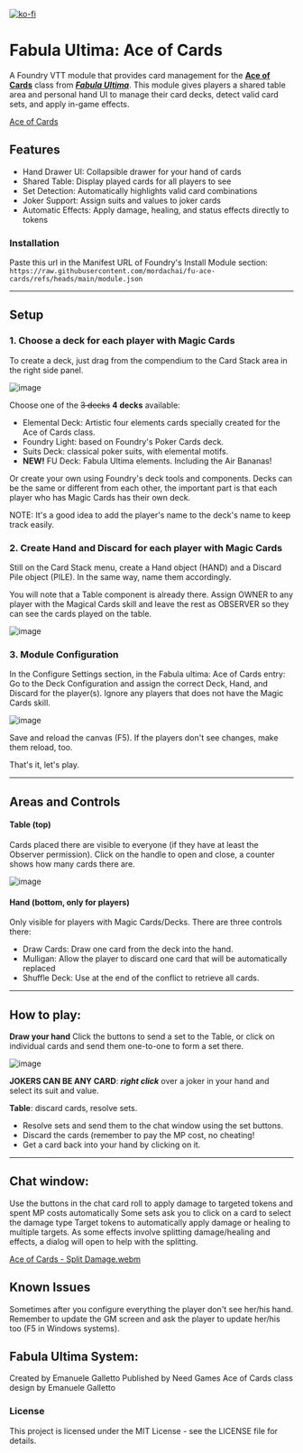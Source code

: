 [![ko-fi](https://ko-fi.com/img/githubbutton_sm.svg)](https://ko-fi.com/W7W01A1ZN1)

# Fabula Ultima: Ace of Cards
A Foundry VTT module that provides card management for the [**Ace of Cards**](https://www.needgames.it/wp-content/uploads/2023/07/Fabula-Bonus-Ace-of-Cards.pdf) class from [***Fabula Ultima***](https://need.games/fabula-ultima/). This module gives players a shared table area and personal hand UI to manage their card decks, detect valid card sets, and apply in-game effects.

[Ace of Cards](https://github.com/user-attachments/assets/dd3530e4-eecc-49e1-ada8-b6d27f1f56aa)

## Features
- Hand Drawer UI: Collapsible drawer for your hand of cards
- Shared Table: Display played cards for all players to see
- Set Detection: Automatically highlights valid card combinations
- Joker Support: Assign suits and values to joker cards
- Automatic Effects: Apply damage, healing, and status effects directly to tokens

### Installation
Paste this url in the Manifest URL of Foundry's Install Module section:
``https://raw.githubusercontent.com/mordachai/fu-ace-cards/refs/heads/main/module.json``
_______________________________
## Setup
### 1. Choose a deck for each player with Magic Cards

To create a deck, just drag from the compendium to the Card Stack area in the right side panel.

![image](https://github.com/user-attachments/assets/db8d18a4-75ca-4697-b89f-45bfe13a5323)

Choose one of the <del>3 decks</del> **4 decks** available:
- Elemental Deck: Artistic four elements cards specially created for the Ace of Cards class. 
- Foundry Light: based on Foundry's Poker Cards deck.
- Suits Deck: classical  poker suits, with elemental motifs.
- **NEW!** FU Deck: Fabula Ultima elements. Including the Air Bananas!

Or create your own using Foundry's deck tools and components. Decks can be the same or different from each other, the important part is that each player who has Magic Cards has their own deck.

NOTE: It's a good idea to add the player's name to the deck's name to keep track easily.

### 2. Create Hand and Discard for each player with Magic Cards

Still on the Card Stack menu, create a Hand object (HAND) and a Discard Pile object (PILE). In the same way, name them accordingly.

You will note that a Table component is already there. Assign OWNER to any player with the Magical Cards skill and leave the rest as OBSERVER so they can see the cards played on the table.

![image](https://github.com/user-attachments/assets/0abc148c-7c57-4cc8-9baa-dcb171a4a88f)

### 3. Module Configuration
In the Configure Settings section, in the Fabula ultima: Ace of Cards entry:
Go to the Deck Configuration and assign the correct Deck, Hand, and Discard for the player(s). Ignore any players that does not have the Magic Cards skill.

![image](https://github.com/user-attachments/assets/9762caa6-fd07-4dea-9278-e8ff1bf26931)

Save and reload the canvas (F5). If the players don't see changes, make them reload, too.

That's it, let's play.
_______________________________
## Areas and Controls
#### Table (top)
Cards placed there are visible to everyone (if they have at least the Observer permission).
Click on the handle to open and close, a counter shows how many cards there are.


![image](https://github.com/user-attachments/assets/b9e9c9bd-a01e-4b71-9d15-2d7b152dcf20)


#### Hand (bottom, only for players)
Only visible for players with Magic Cards/Decks. There are three controls there:
- Draw Cards: Draw one card from the deck into the hand.
- Mulligan: Allow the player to discard one card that will be automatically replaced
- Shuffle Deck: Use at the end of the conflict to retrieve all cards.
_______________________________

## How to play:
**Draw your hand**
Click the buttons to send a set to the Table, or click on individual cards and send them one-to-one to form a set there.

![image](https://github.com/user-attachments/assets/ae791ded-10b7-4d85-86f8-ec66fb4431e9)

**JOKERS CAN BE ANY CARD**: ***right click*** over a joker in your hand and select its suit and value.

**Table**: discard cards, resolve sets.
- Resolve sets and send them to the chat window using the set buttons.
- Discard the cards (remember to pay the MP cost, no cheating!
- Get a card back into your hand by clicking on it.
_______________________________
## Chat window:
Use the buttons in the chat card roll to apply damage to targeted tokens and spent MP costs automatically
Some sets ask you to click on a card to select the damage type 
Target tokens to automatically apply damage or healing to multiple targets. As some effects involve splitting damage/healing and effects, a dialog will open to help with the splitting.

[Ace of Cards - Split Damage.webm](https://github.com/user-attachments/assets/76684803-c492-4ee8-bd1b-f0c363840f6c)

## Known Issues
Sometimes after you configure everything the player don't see her/his hand. Remember to update the GM screen and ask the player to update her/his too (F5 in Windows systems).

## Fabula Ultima System:

Created by Emanuele Galletto
Published by Need Games
Ace of Cards class design by Emanuele Galletto

### License
This project is licensed under the MIT License - see the LICENSE file for details.


